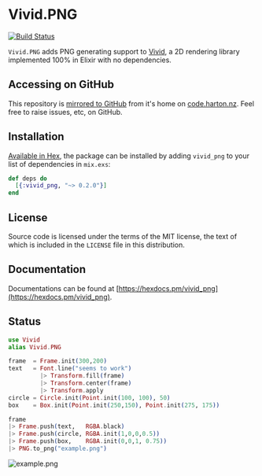 # Vivid.PNG

[![Build Status](https://drone.harton.nz/api/badges/james/vivid_png/status.svg?ref=refs/heads/main)](https://drone.harton.nz/james/vivid_png)

`Vivid.PNG` adds PNG generating support to [Vivid](https://hex.pm/packages/vivid),
a 2D rendering library implemented 100% in Elixir with no dependencies.

## Accessing on GitHub

This repository is [mirrored to GitHub](https://github.com/jimsynz/vivid_png.ex) from it's home on [code.harton.nz](https://code.harton.nz/james/vivid_png).  Feel free to raise issues, etc, on GitHub.

## Installation

[Available in Hex](https://hex.pm/packages/vivid_png), the package can be installed
by adding `vivid_png` to your list of dependencies in `mix.exs`:

```elixir
def deps do
  [{:vivid_png, "~> 0.2.0"}]
end
```

## License

Source code is licensed under the terms of the MIT license, the text of which
is included in the `LICENSE` file in this distribution.

## Documentation

Documentations can be found at [https://hexdocs.pm/vivid_png](https://hexdocs.pm/vivid_png).

## Status

```elixir
use Vivid
alias Vivid.PNG

frame  = Frame.init(300,200)
text   = Font.line("seems to work")
         |> Transform.fill(frame)
         |> Transform.center(frame)
         |> Transform.apply
circle = Circle.init(Point.init(100, 100), 50)
box    = Box.init(Point.init(250,150), Point.init(275, 175))

frame
|> Frame.push(text,   RGBA.black)
|> Frame.push(circle, RGBA.init(1,0,0,0.5))
|> Frame.push(box,    RGBA.init(0,0,1, 0.75))
|> PNG.to_png("example.png")
```

![example.png](https://code.harton.nz/james/vivid_png/raw/branch/main/example.png)
